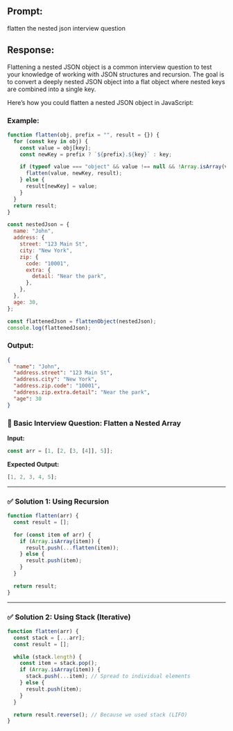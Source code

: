 ## Prompt:

flatten the nested json interview question

## Response:

Flattening a nested JSON object is a common interview question to test your knowledge of working with JSON structures and recursion. The goal is to convert a deeply nested JSON object into a flat object where nested keys are combined into a single key.

Here’s how you could flatten a nested JSON object in JavaScript:

### Example:

```javascript
function flatten(obj, prefix = "", result = {}) {
  for (const key in obj) {
    const value = obj[key];
    const newKey = prefix ? `${prefix}.${key}` : key;

    if (typeof value === "object" && value !== null && !Array.isArray(value)) {
      flatten(value, newKey, result);
    } else {
      result[newKey] = value;
    }
  }
  return result;
}

const nestedJson = {
  name: "John",
  address: {
    street: "123 Main St",
    city: "New York",
    zip: {
      code: "10001",
      extra: {
        detail: "Near the park",
      },
    },
  },
  age: 30,
};

const flattenedJson = flattenObject(nestedJson);
console.log(flattenedJson);
```

### Output:

```json
{
  "name": "John",
  "address.street": "123 Main St",
  "address.city": "New York",
  "address.zip.code": "10001",
  "address.zip.extra.detail": "Near the park",
  "age": 30
}
```

### 🔹 Basic Interview Question: Flatten a Nested Array

**Input:**

```javascript
const arr = [1, [2, [3, [4]], 5]];
```

**Expected Output:**

```javascript
[1, 2, 3, 4, 5];
```

---

### ✅ Solution 1: Using Recursion

```javascript
function flatten(arr) {
  const result = [];

  for (const item of arr) {
    if (Array.isArray(item)) {
      result.push(...flatten(item));
    } else {
      result.push(item);
    }
  }

  return result;
}
```

---

### ✅ Solution 2: Using Stack (Iterative)

```javascript
function flatten(arr) {
  const stack = [...arr];
  const result = [];

  while (stack.length) {
    const item = stack.pop();
    if (Array.isArray(item)) {
      stack.push(...item); // Spread to individual elements
    } else {
      result.push(item);
    }
  }

  return result.reverse(); // Because we used stack (LIFO)
}
```
